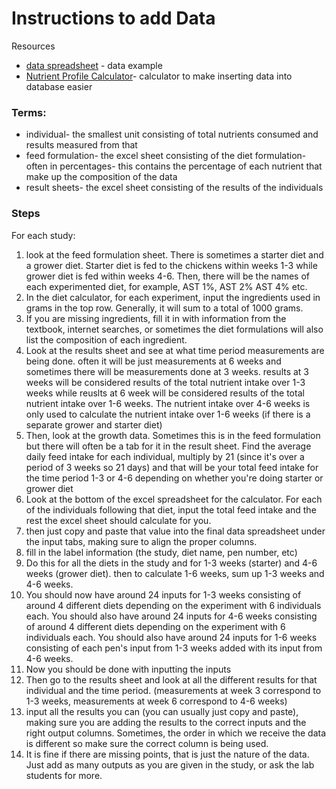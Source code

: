 # Instructions to add Data

Resources 
- [data spreadsheet](https://1drv.ms/x/s!AhTsi-CmQfC04VFGd7PxzzuIcFev?e=LiwwHb&nav=MTVfezE0M0JEQTJBLTY1NzgtNEZBNC05MTRFLTdDNjVDRkExMEJBQX0) - data example
- [Nutrient Profile Calculator](https://1drv.ms/x/s!AhTsi-CmQfC04U-HmMr5EqZ26ZC4?e=bDB5xT&nav=MTVfe0IyNUNBOUQ1LTM5MkUtNEE0Ny04NjFGLTE5NjA1QjhDMkEwQX0)- calculator to make inserting data into database easier

### Terms:
- individual- the smallest unit consisting of total nutrients consumed and results measured from that 
- feed formulation- the excel sheet consisting of the diet formulation- often in percentages- this contains the percentage of each nutrient that make up the composition of the data
- result sheets- the excel sheet consisting of the results of the individuals 

### Steps 

For each study: 
1. look at the feed formulation sheet. There is sometimes a starter diet and a grower diet. Starter diet is fed to the chickens within weeks 1-3 while grower diet is fed within weeks 4-6. Then, there will be the names of each experimented diet, for example, AST 1%, AST 2% AST 4% etc.
2. In the diet calculator, for each experiment, input the ingredients used in grams in the top row. Generally, it will sum to a total of 1000 grams.
3. If you are missing ingredients, fill it in with information from the textbook, internet searches, or sometimes the diet formulations will also list the composition of each ingredient.
4. Look at the results sheet and see at what time period measurements are being done. often it will be just measurements at 6 weeks and sometimes there will be measurements done at 3 weeks. results at 3 weeks will be considered results of the total nutrient intake over 1-3 weeks while reuslts at 6 week will be considered results of the total nutrient intake over 1-6 weeks. The nutrient intake over 4-6 weeks is only used to calculate the nutrient intake over 1-6 weeks (if there is a separate grower and starter diet)
5. Then, look at the growth data. Sometimes this is in the feed formulation but there will often be a tab for it in the result sheet. Find the average daily feed intake for each individual, multiply by 21 (since it's over a period of 3 weeks so 21 days) and that will be your total feed intake for the time period 1-3 or 4-6 depending on whether you're doing starter or grower diet
6. Look at the bottom of the excel spreadsheet for the calculator. For each of the individuals following that diet, input the total feed intake and the rest the excel sheet should calculate for you.
7. then just copy and paste that value into the final data spreadsheet under the input tabs, making sure to align the proper columns.
9. fill in the label information (the study, diet name, pen number, etc)
10. Do this for all the diets in the study and for 1-3 weeks (starter) and 4-6 weeks (grower diet). then to calculate 1-6 weeks, sum up 1-3 weeks and 4-6 weeks.
11. You should now have around 24 inputs for 1-3 weeks consisting of around 4 different diets depending on the experiment with 6 individuals each. You should also have around 24 inputs for 4-6 weeks consisting of around 4 different diets depending on the experiment with 6 individuals each. You should also have around 24 inputs for 1-6 weeks consisting of each pen's input from 1-3 weeks added with its input from 4-6 weeks.
12. Now you should be done with inputting the inputs
13. Then go to the results sheet and look at all the different results for that individual and the time period. (measurements at week 3 correspond to 1-3 weeks, measurements at week 6 correspond to 4-6 weeks)
14. input all the results you can (you can usually just copy and paste), making sure you are adding the results to the correct inputs and the right output columns. Sometimes, the order in which we receive the data is different so make sure the correct column is being used.
15. It is fine if there are missing points, that is just the nature of the data. Just add as many outputs as you are given in the study, or ask the lab students for more.  

